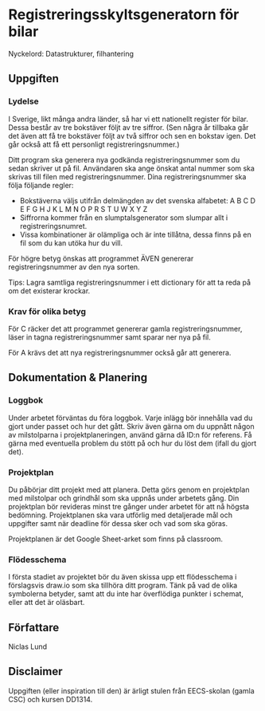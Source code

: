 # Registreringsskyltsgeneratorn för bilar

Nyckelord: Datastrukturer, filhantering

## Uppgiften

### Lydelse

I Sverige, likt många andra länder, så har vi ett nationellt register för bilar. Dessa består av tre bokstäver följt av tre siffror. (Sen några år tillbaka går det även att få tre bokstäver följt av två siffror och sen en bokstav igen. Det går också att få ett personligt registreringsnummer.)

Ditt program ska generera nya godkända registreringsnummer som du sedan skriver ut på fil. Användaren ska ange önskat antal nummer som ska skrivas till filen med registreringsnummer. Dina registreringsnummer ska följa följande regler:

- Bokstäverna väljs utifrån delmängden av det svenska alfabetet: A B C D E F G H J K L M N O P R S T U W X Y Z
- Siffrorna kommer från en slumptalsgenerator som slumpar allt i registreringsnumret.
- Vissa kombinationer är olämpliga och är inte tillåtna, dessa finns på en fil som du kan utöka hur du vill.

För högre betyg önskas att programmet ÄVEN genererar registreringsnummer av den nya sorten.

Tips: Lagra samtliga registreringsnummer i ett dictionary för att ta reda på om det existerar krockar.

### Krav för olika betyg

För C räcker det att programmet genererar gamla registreringsnummer, läser in tagna registreringsnummer samt sparar ner nya på fil.

För A krävs det att nya registreringsnummer också går att generera.

## Dokumentation & Planering

### Loggbok

Under arbetet förväntas du föra loggbok. Varje inlägg bör innehålla vad du gjort under passet och hur det gått. Skriv även gärna om du uppnått någon av milstolparna i projektplaneringen, använd gärna då ID:n för referens. Få gärna med eventuella problem du stött på och hur du löst dem (ifall du gjort det).

### Projektplan

Du påbörjar ditt projekt med att planera. Detta görs genom en projektplan med milstolpar och grindhål som ska uppnås under arbetets gång. Din projektplan bör revideras minst tre gånger under arbetet för att nå högsta bedömning. Projektplanen ska vara utförlig med detaljerade mål och uppgifter samt när deadline för dessa sker och vad som ska göras.

Projektplanen är det Google Sheet-arket som finns på classroom.

### Flödesschema

I första stadiet av projektet bör du även skissa upp ett flödesschema i förslagsvis draw.io som ska tillhöra ditt program. Tänk på vad de olika symbolerna betyder, samt att du inte har överflödiga punkter i schemat, eller att det är oläsbart.

## Författare

Niclas Lund

## Disclaimer

Uppgiften (eller inspiration till den) är ärligt stulen från EECS-skolan (gamla CSC) och kursen DD1314.
